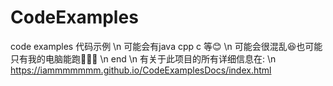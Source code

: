 # CodeExamples
code examples
代码示例 \n
可能会有java cpp c 等😊 \n
可能会很混乱😆也可能只有我的电脑能跑🤣🤣🤣 \n
end  \n 
有关于此项目的所有详细信息在: \n
https://iammmmmmm.github.io/CodeExamplesDocs/index.html
